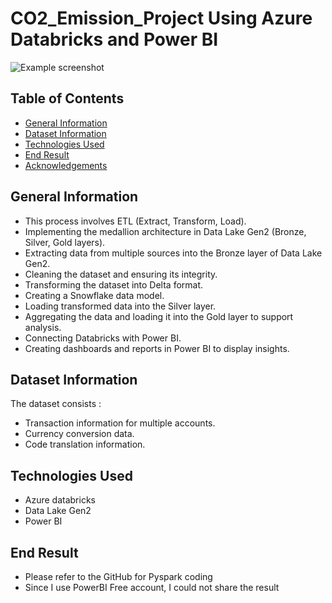 # CO2_Emission_Project Using Azure Databricks and Power BI

![Example screenshot](./unsplash.jpg)

## Table of Contents
* [General Information](#general-information)
* [Dataset Information](#dataset-information)
* [Technologies Used](#technologies-used)
* [End Result](#end-result)
* [Acknowledgements](#Acknowledgements)
<!-- * [License](#license) -->

## General Information
- This process involves ETL (Extract, Transform, Load).
- Implementing the medallion architecture in Data Lake Gen2 (Bronze, Silver, Gold layers).
- Extracting data from multiple sources into the Bronze layer of Data Lake Gen2.
- Cleaning the dataset and ensuring its integrity.
- Transforming the dataset into Delta format.
- Creating a Snowflake data model.
- Loading transformed data into the Silver layer.
- Aggregating the data and loading it into the Gold layer to support analysis.
- Connecting Databricks with Power BI.
- Creating dashboards and reports in Power BI to display insights.

## Dataset Information

The dataset consists : 
- Transaction information for multiple accounts.
- Currency conversion data.
- Code translation information.

## Technologies Used
- Azure databricks
- Data Lake Gen2 
- Power BI 

## End Result 

- Please refer to the GitHub for Pyspark coding
- Since I use PowerBI Free account, I could not share the result 

